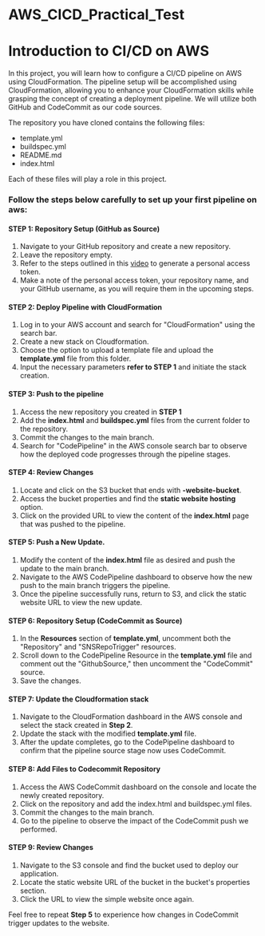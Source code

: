 # AWS_CICD_Practical_Test
# Introduction to CI/CD on AWS
In this project, you will learn how to configure a CI/CD pipeline on AWS using CloudFormation. The pipeline setup will be accomplished using CloudFormation, allowing you to enhance your CloudFormation skills while grasping the concept of creating a deployment pipeline. We will utilize both GitHub and CodeCommit as our code sources.

The repository you have cloned contains the following files:
- template.yml
- buildspec.yml
- README.md 
- index.html

Each of these files will play a role in this project.
### Follow the steps below carefully to set up your first pipeline on aws:
#### STEP 1: Repository Setup (GitHub as Source)
1. Navigate to your GitHub repository and create a new repository.
2. Leave the repository empty.
3. Refer to the steps outlined in this [video](https://www.youtube.com/watch?v=toFrROIhUHM) to generate a personal access token.
4. Make a note of the personal access token, your repository name, and your GitHub username, as you will require them in the upcoming steps.
#### STEP 2: Deploy Pipeline with CloudFormation
1. Log in to your AWS account and search for "CloudFormation" using the search bar.
2. Create a new stack on Cloudformation.
3. Choose the option to upload a template file and upload the **template.yml** file from this folder.
4. Input the necessary parameters **refer to STEP 1** and initiate the stack creation.
#### STEP 3: Push to the pipeline
1. Access the new repository you created in **STEP 1**
2. Add the **index.html** and **buildspec.yml** files from the current folder to the repository.
3. Commit the changes to the main branch.
4. Search for "CodePipeline" in the AWS console search bar to observe how the deployed code progresses through the pipeline stages.
#### STEP 4: Review Changes
1. Locate and click on the S3 bucket that ends with **-website-bucket**.
2. Access the bucket properties and find the **static website hosting** option.
3. Click on the provided URL to view the content of the **index.html** page that was pushed to the pipeline.
#### STEP 5: Push a New Update.
1. Modify the content of the **index.html** file as desired and push the update to the main branch.
2. Navigate to the AWS CodePipeline dashboard to observe how the new push to the main branch triggers the pipeline.
3. Once the pipeline successfully runs, return to S3, and click the static website URL to view the new update.
#### STEP 6: Repository Setup (CodeCommit as Source)
1. In the **Resources** section of **template.yml**, uncomment both the "Repository" and "SNSRepoTrigger" resources.
2. Scroll down to the CodePipeline Resource in the **template.yml** file and comment out the "GithubSource," then uncomment the "CodeCommit" source.
3. Save the changes.
#### STEP 7: Update the Cloudformation stack
1. Navigate to the CloudFormation dashboard in the AWS console and select the stack created in **Step 2**.
2. Update the stack with the modified **template.yml** file.
3. After the update completes, go to the CodePipeline dashboard to confirm that the pipeline source stage now uses CodeCommit.
#### STEP 8: Add Files to Codecommit Repository
1. Access the AWS CodeCommit dashboard on the console and locate the newly created repository.
2. Click on the repository and add the index.html and buildspec.yml files.
3. Commit the changes to the main branch.
4. Go to the pipeline to observe the impact of the CodeCommit push we performed.
#### STEP 9: Review Changes
1. Navigate to the S3 console and find the bucket used to deploy our application.
2. Locate the static website URL of the bucket in the bucket's properties section.
3. Click the URL to view the simple website once again.

Feel free to repeat **Step 5** to experience how changes in CodeCommit trigger updates to the website.